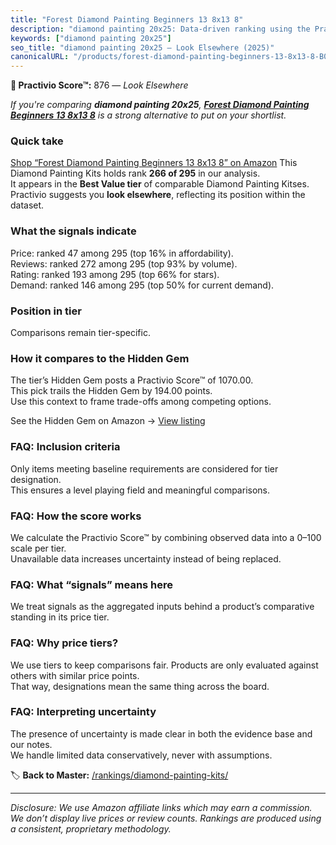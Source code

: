 ```yaml
---
title: "Forest Diamond Painting Beginners 13 8x13 8"
description: "diamond painting 20x25: Data-driven ranking using the Practivio Score™. Positioned by quality, value, demand, findability, momentum."
keywords: ["diamond painting 20x25"]
seo_title: "diamond painting 20x25 — Look Elsewhere (2025)"
canonicalURL: "/products/forest-diamond-painting-beginners-13-8x13-8-B0F8GG492X/"
---
```


**🚫 Practivio Score™:** 876 — _Look Elsewhere_


*If you're comparing **diamond painting 20x25**, **[Forest Diamond Painting Beginners 13 8x13 8](https://www.amazon.com/dp/B0F8GG492X?tag=practivio-20)** is a strong alternative to put on your shortlist.*
### Quick take
[Shop “Forest Diamond Painting Beginners 13 8x13 8” on Amazon](https://www.amazon.com/dp/B0F8GG492X?tag=practivio-20)
This Diamond Painting Kits holds rank **266 of 295** in our analysis.  
It appears in the **Best Value tier** of comparable Diamond Painting Kitses.  
Practivio suggests you **look elsewhere**, reflecting its position within the dataset.

### What the signals indicate
Price: ranked 47 among 295 (top 16% in affordability).  
Reviews: ranked 272 among 295 (top 93% by volume).  
Rating: ranked 193 among 295 (top 66% for stars).  
Demand: ranked 146 among 295 (top 50% for current demand).

### Position in tier
Comparisons remain tier-specific.

### How it compares to the Hidden Gem
The tier’s Hidden Gem posts a Practivio Score™ of 1070.00.  
This pick trails the Hidden Gem by 194.00 points.  
Use this context to frame trade-offs among competing options.  

See the Hidden Gem on Amazon → [View listing](https://www.amazon.com/dp/B09FF26874?tag=practivio-20)

### FAQ: Inclusion criteria
Only items meeting baseline requirements are considered for tier designation.  
This ensures a level playing field and meaningful comparisons.

### FAQ: How the score works
We calculate the Practivio Score™ by combining observed data into a 0–100 scale per tier.  
Unavailable data increases uncertainty instead of being replaced.

### FAQ: What “signals” means here
We treat signals as the aggregated inputs behind a product’s comparative standing in its price tier.

### FAQ: Why price tiers?
We use tiers to keep comparisons fair. Products are only evaluated against others with similar price points.  
That way, designations mean the same thing across the board.

### FAQ: Interpreting uncertainty
The presence of uncertainty is made clear in both the evidence base and our notes.  
We handle limited data conservatively, never with assumptions.


🏷️ **Back to Master:** [/rankings/diamond-painting-kits/](/rankings/diamond-painting-kits/)

---
_Disclosure: We use Amazon affiliate links which may earn a commission. We don’t display live prices or review counts. Rankings are produced using a consistent, proprietary methodology._

